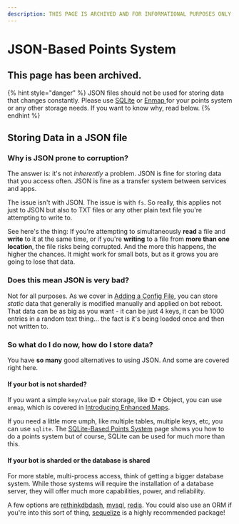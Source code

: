 ```yaml
---
description: THIS PAGE IS ARCHIVED AND FOR INFORMATIONAL PURPOSES ONLY
---
```


# JSON-Based Points System

## This page has been archived.

{% hint style="danger" %}
JSON files should not be used for storing data that changes constantly. Please use [SQLite](sqlite-based-points-system.md) or [Enmap ](enmap-based-points-system.md)for your points system or any other storage needs. If you want to know why, read below.
{% endhint %}

## Storing Data in a JSON file

### Why is JSON prone to corruption?

The answer is: it's not _inherently_ a problem. JSON is fine for storing data that you access often. JSON is fine as a transfer system between services and apps.

The issue isn't with JSON. The issue is with `fs`. So really, this applies not just to JSON but also to TXT files or any other plain text file you're attempting to write to.

See here's the thing: If you're attempting to simultaneously **read** a file and **write** to it at the same time, or if you're **writing** to a file from **more than one location**, the file risks being corrupted. And the more this happens, the higher the chances. It might work for small bots, but as it grows you are going to lose that data.

### Does this mean JSON is very bad?

Not for all purposes. As we cover in [Adding a Config File](../first-bot/adding-a-config-file.md), you can store _static_ data that generally is modified manually and applied on bot reboot. That data can be as big as you want - it can be just 4 keys, it can be 1000 entries in a random text thing... the fact is it's being loaded once and then not written to.

### So what do I do now, how do I store data?

You have **so many** good alternatives to using JSON. And some are covered right here.

#### If your bot is not sharded?

If you want a simple `key/value` pair storage, like ID + Object, you can use `enmap`, which is covered in [Introducing Enhanced Maps]().

If you need a little more umph, like multiple tables, multiple keys, etc, you can use `sqlite`. The [SQLite-Based Points System](sqlite-based-points-system.md) page shows you how to do a points system but of course, SQLite can be used for much more than this.

#### If your bot is sharded or the database is shared

For more stable, multi-process access, think of getting a bigger database system. While those systems will require the installation of a database server, they will offer much more capabilities, power, and reliability.

A few options are [rethinkdbdash](https://www.npmjs.com/package/rethinkdbdash), [mysql](https://www.npmjs.com/package/mysql), [redis](https://www.npmjs.com/package/redis). You could also use an ORM if you're into this sort of thing, [sequelize](https://www.npmjs.com/package/sequelize) is a highly recommended package!

